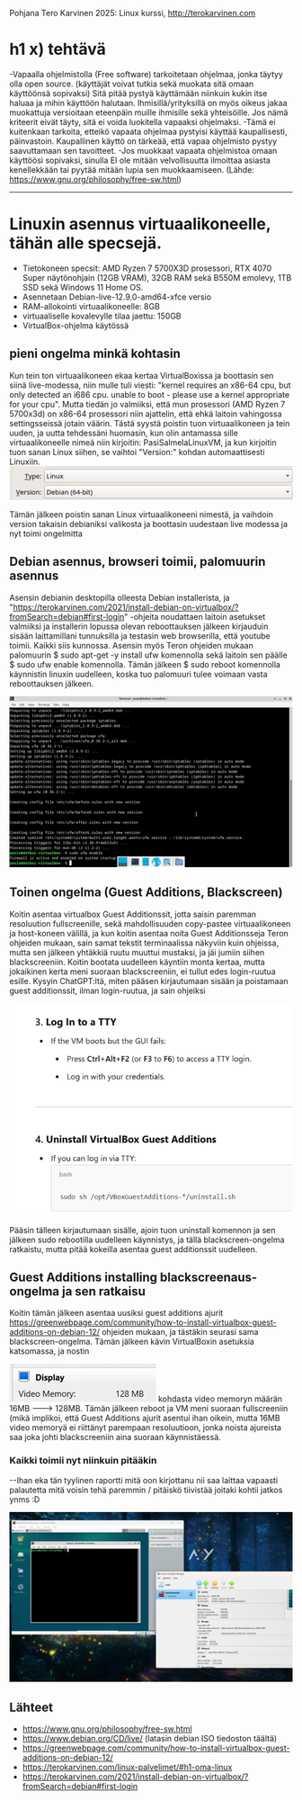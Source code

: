 
Pohjana Tero Karvinen 2025: Linux kurssi, http://terokarvinen.com

# h1 x) tehtävä

-Vapaalla ohjelmistolla (Free software) tarkoitetaan ohjelmaa, jonka täytyy olla open source. (käyttäjät voivat tutkia sekä muokata sitä omaan käyttöönsä sopivaksi) Sitä pitää pystyä käyttämään niinkuin kukin itse haluaa ja mihin käyttöön halutaan. Ihmisillä/yrityksillä on myös oikeus jakaa muokattuja versioitaan eteenpäin muille ihmisille sekä yhteisöille. Jos nämä kriteerit eivät täyty, sitä ei voida luokitella vapaaksi ohjelmaksi. 
-Tämä ei kuitenkaan tarkoita, etteikö vapaata ohjelmaa pystyisi käyttää kaupallisesti, päinvastoin. Kaupallinen käyttö on tärkeää, että vapaa ohjelmisto pystyy saavuttamaan sen tavoitteet. 
-Jos muokkaat vapaata ohjelmistoa omaan käyttöösi sopivaksi, sinulla EI ole mitään velvollisuutta ilmoittaa asiasta kenellekkään tai pyytää mitään lupia sen muokkaamiseen. (Lähde: https://www.gnu.org/philosophy/free-sw.html)



-------------------------------------------------------------------------------------------------------------------------------------------------------------------------------------------------------------------------------------------------



# Linuxin asennus virtuaalikoneelle, tähän alle specsejä.

- Tietokoneen specsit: AMD Ryzen 7 5700X3D prosessori, RTX 4070 Super näytönohjain (12GB VRAM), 32GB RAM sekä B550M emolevy, 1TB SSD sekä Windows 11 Home OS.
- Asennetaan Debian-live-12.9.0-amd64-xfce versio
- RAM-allokointi virtuaalikoneelle: 8GB
- virtuaaliselle kovalevylle tilaa jaettu: 150GB
- VirtualBox-ohjelma käytössä
  
## pieni ongelma minkä kohtasin

Kun tein ton virtuaalikoneen ekaa kertaa VirtualBoxissa ja boottasin sen siinä live-modessa, niin mulle tuli viesti: "kernel requires an x86-64 cpu, but only detected an i686 cpu. unable to boot - please use a kernel appropriate for your cpu".
Mutta tiedän jo valmiiksi, että mun prosessori (AMD Ryzen 7 5700x3d) on x86-64 prosessori niin ajattelin, että ehkä laitoin vahingossa settingsseissä jotain väärin. Tästä syystä poistin tuon virtuaalikoneen ja tein uuden, ja uutta tehdessäni huomasin, 
kun olin antamassa sille virtuaalikoneelle nimeä niin kirjoitin: PasiSalmelaLinuxVM, ja kun kirjoitin tuon sanan Linux siihen, se vaihtoi "Version:" kohdan automaattisesti Linuxiin. 
![Kuva kyseisestä kohdasta](images/Linux-Image.png)


Tämän jälkeen poistin sanan Linux virtuaalikoneeni nimestä, ja vaihdoin version takaisin debianiksi valikosta
ja boottasin uudestaan live modessa ja nyt toimi ongelmitta

## Debian asennus, browseri toimii, palomuurin asennus

Asensin debianin desktopilla olleesta Debian installerista, ja "https://terokarvinen.com/2021/install-debian-on-virtualbox/?fromSearch=debian#first-login" -ohjeita noudattaen laitoin asetukset valmiiksi ja installerin lopussa olevan reboottauksen jälkeen kirjauduin sisään laittamillani tunnuksilla ja testasin web browserilla, että youtube toimii. Kaikki siis kunnossa. Asensin myös Teron ohjeiden mukaan palomuurin $ sudo apt-get -y install ufw komennolla sekä laitoin sen päälle $ sudo ufw enable komennolla. Tämän jälkeen $ sudo reboot komennolla käynnistin linuxin uudelleen, koska tuo palomuuri tulee voimaan vasta reboottauksen jälkeen. 

![Alt Text](images/LinuxFW.png)

## Toinen ongelma (Guest Additions, Blackscreen)

Koitin asentaa virtualbox Guest Additionssit, jotta saisin paremman resoluution fullscreenille, sekä mahdollisuuden copy-pastee virtuaalikoneen ja host-koneen välillä, ja kun koitin asentaa noita Guest Additionsseja Teron ohjeiden mukaan, sain samat tekstit terminaalissa näkyviin kuin ohjeissa, mutta sen jälkeen yhtäkkiä ruutu muuttui mustaksi, ja jäi jumiin siihen blackscreeniin. Koitin bootata uudelleen käyntiin monta kertaa, mutta jokaikinen kerta meni suoraan blackscreeniin, ei tullut edes login-ruutua esille. Kysyin ChatGPT:ltä, miten pääsen kirjautumaan sisään ja poistamaan guest additionssit, ilman login-ruutua, ja sain ohjeiksi 

![Alt Text](images/TTyLinux.png)

Pääsin tälleen kirjautumaan sisälle, ajoin tuon uninstall komennon ja sen jälkeen sudo rebootilla uudelleen käynnistys, ja tällä blackscreen-ongelma ratkaistu, mutta pitää kokeilla asentaa guest additionssit uudelleen.

## Guest Additions installing blackscreenaus-ongelma ja sen ratkaisu

Koitin tämän jälkeen asentaa uusiksi guest additions ajurit https://greenwebpage.com/community/how-to-install-virtualbox-guest-additions-on-debian-12/ ohjeiden mukaan, ja tästäkin seurasi sama blackscreen-ongelma. Tämän jälkeen kävin VirtualBoxin asetuksia katsomassa, ja nostin    

![Alt Text](images/VideoMemory.png) kohdasta video memoryn määrän 16MB ---> 128MB. Tämän jälkeen reboot ja VM meni suoraan fullscreeniin (mikä implikoi, että Guest Additions ajurit asentui ihan oikein, mutta 16MB video memoryä ei riittänyt parempaan resoluutioon, jonka noista ajureista saa joka johti blackscreeniin aina suoraan käynnistäessä.

### Kaikki toimii nyt niinkuin pitääkin

--Ihan eka tän tyylinen raportti mitä oon kirjottanu nii saa laittaa vapaasti palautetta mitä voisin tehä paremmin / pitäiskö tiivistää joitaki kohtii jatkos ynms :D



![Alt Text](images/FinishedLinux.jpeg)

## Lähteet
- https://www.gnu.org/philosophy/free-sw.html
- https://www.debian.org/CD/live/     (latasin debian ISO tiedoston täältä)
- https://greenwebpage.com/community/how-to-install-virtualbox-guest-additions-on-debian-12/
- https://terokarvinen.com/linux-palvelimet/#h1-oma-linux <br>
- https://terokarvinen.com/2021/install-debian-on-virtualbox/?fromSearch=debian#first-login
